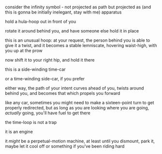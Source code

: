 consider the infinity symbol - not projected as path but projected as (and this is gonna be initially inelegant, stay with me) apparatus

hold a hula-hoop out in front of you

rotate it around behind you, and have someone else hold it in place

this is an unusual hoop: at your request, the person behind you is able to give it a twist, and it becomes a stable lemniscate, hovering waist-high, with you up at the prow

now shift it to your right hip, and hold it there

this is a side-winding time-car

or a time-winding side-car, if you prefer

either way, the path of your intent curves ahead of you, twists around behind you, and becomes that which propels you forward

like any car, sometimes you might need to make a sixteen-point turn to get properly redirected, but as long as you are looking where you are going, *actually* going, you'll have fuel to get there

the time-loop is not a trap

it is an engine

it *might* be a perpetual-motion machine, at least until you dismount, park it, maybe let it cool off or something if you've been riding hard
